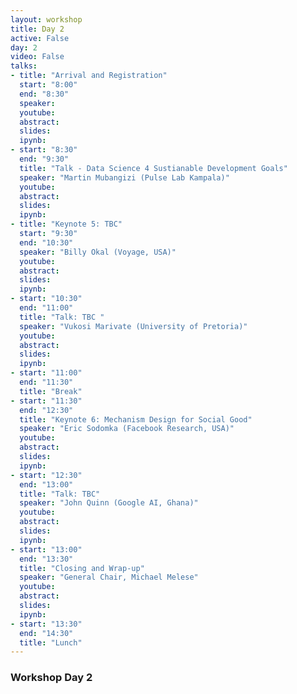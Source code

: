```yaml
---
layout: workshop
title: Day 2
active: False
day: 2
video: False
talks:
- title: "Arrival and Registration"
  start: "8:00"
  end: "8:30"
  speaker:
  youtube:
  abstract:
  slides:
  ipynb:
- start: "8:30"
  end: "9:30"
  title: "Talk - Data Science 4 Sustianable Development Goals"
  speaker: "Martin Mubangizi (Pulse Lab Kampala)"
  youtube:
  abstract:
  slides:
  ipynb:
- title: "Keynote 5: TBC"
  start: "9:30"
  end: "10:30"
  speaker: "Billy Okal (Voyage, USA)"
  youtube:
  abstract:
  slides:
  ipynb:
- start: "10:30"
  end: "11:00"
  title: "Talk: TBC "
  speaker: "Vukosi Marivate (University of Pretoria)"
  youtube:
  abstract:
  slides:
  ipynb:
- start: "11:00"
  end: "11:30"
  title: "Break"
- start: "11:30"
  end: "12:30"
  title: "Keynote 6: Mechanism Design for Social Good" 
  speaker: "Eric Sodomka (Facebook Research, USA)"
  youtube:
  abstract:
  slides:
  ipynb:
- start: "12:30"
  end: "13:00"
  title: "Talk: TBC"
  speaker: "John Quinn (Google AI, Ghana)"
  youtube:
  abstract:
  slides:
  ipynb:
- start: "13:00"
  end: "13:30"
  title: "Closing and Wrap-up"
  speaker: "General Chair, Michael Melese"
  youtube:
  abstract:
  slides:
  ipynb:
- start: "13:30"
  end: "14:30"
  title: "Lunch"
---
```


<h3> <b>Workshop Day 2</b></h3>